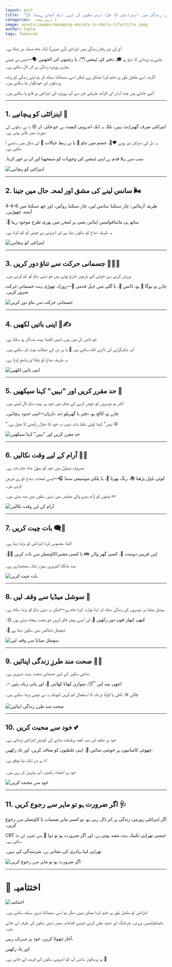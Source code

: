 ```yaml
---
layout: post
title:  "🧘‍♀️ روزمرہ زندگی میں اینزائٹی کا حل: ذہنی سکون کے لیے ایک آسان رہنما 🌟"
categories:  ذہنی صحت ]
image: assets/images/managing-anxiety-in-daily-life/title.jpeg
author: layla
tags: featured
---
```


آج کی تیز رفتار زندگی میں اینزائٹی (بے چینی) ایک عام مسئلہ بن چکا ہے۔

چاہے وہ پڑھائی کا دباؤ ہو 🎓، دفتر کی ٹینشن 🗂️، یا رشتوں کی الجھنیں 🗣️—ذہنی بے چینی ہماری روزمرہ زندگی پر اثر ڈال سکتی ہے۔

اگرچہ اسے مکمل طور پر ختم کرنا مشکل ہے، لیکن اسے سنبھالنا سیکھ کر ہم اپنی زندگی کو زیادہ پرسکون اور خوشگوار بنا سکتے ہیں۔

آئیے جانتے ہیں چند آسان اور کارآمد طریقے جن سے آپ روزمرہ کی اینزائٹی پر قابو پا سکتے ہیں۔

---

## 1. اینزائٹی کو پہچانیے 🤔

اینزائٹی صرف گھبراہٹ نہیں، بلکہ یہ ایک اندرونی کیفیت ہے جو فکر، ڈر 😟 یا بے سکونی کی صورت میں ظاہر ہوتی ہے۔

یہ دل کی دھڑکن تیز ہونے ❤️‍🔥، جسم میں تناؤ 💪 یا بے ربط خیالات 🤯 کی شکل میں سامنے آ سکتی ہے۔

سب سے پہلا قدم ہے اپنی ٹینشن کی وجوہات کو سمجھنا اور ان پر غور کرنا۔

![اینزائٹی کو پہچانیے](/assets/images/managing-anxiety-in-daily-life/1-understanding-anxiety.jpeg)

---

## 2. سانس لینے کی مشق اور لمحہ حال میں جینا 🌬️

4-4-6 طریقہ آزمائیں: چار سیکنڈ سانس لیں، چار سیکنڈ روکیں، اور چھ سیکنڈ میں آہستہ چھوڑیں۔

ساتھ ہی ماینڈفولنیس اپنائیں یعنی ہر لمحے میں پوری طرح موجود رہنا 🪷۔

یہ طریقہ دماغ کو سکون دیتا ہے اور اندرونی بے چینی کو کم کرتا ہے۔


![اینزائٹی کو پہچانیے](/assets/images/managing-anxiety-in-daily-life/2-breathe-and-be-present.jpeg)


---

## 3. جسمانی حرکت سے تناؤ دور کریں 🏃‍♀️💃

ورزش کرنے سے خوشی کے ہارمون خارج ہوتے ہیں جو ذہنی دباؤ کو کم کرتے ہیں۔

چاہے وہ یوگا 🧘 ہو، ڈانس 💃، یا گلی میں چہل قدمی 🌳—روزانہ تھوڑی بہت جسمانی حرکت ضرور کریں۔

![جسمانی حرکت سے تناؤ دور کریں ](/assets/images/managing-anxiety-in-daily-life/3-move-your-body.jpeg)

---

## 4. اپنی باتیں لکھیں 📓✍️

جو باتیں دل میں ہوں، انہیں لکھنا بہت مددگار ہو سکتا ہے۔

آپ شکرگزاری کی ڈائری لکھ سکتے ہیں 🙏 یا ہر دن کے خیالات نوٹ کر سکتے ہیں۔

یہ طریقہ دماغ کو ہلکا اور واضح کرتا ہے۔

![اپنی باتیں لکھیں](/assets/images/managing-anxiety-in-daily-life/4-journaling-thoughts.jpeg)

---

## 5. حد مقرر کریں اور "نہیں" کہنا سیکھیں 🚧

اکثر ہم دوسروں کو خوش کرنے کے چکر میں خود پر بہت دباؤ ڈال لیتے ہیں۔

چاہے وہ کالج ہو، دفتر یا گھریلو ذمہ داریاں—اپنی حدود پہچانیں۔

"نہیں" کہنا کوئی غلط بات نہیں، یہ خود کا خیال رکھنے کا عمل ہے۔ ☮️

![حد مقرر کریں اور "نہیں" کہنا سیکھیں](/assets/images/managing-anxiety-in-daily-life/5-setting-boundaries.jpeg)

---

## 6. آرام کے لیے وقت نکالیں 🛀🎨

مصروف شیڈول میں خود کو بھول جانا عام بات ہے۔

کوئی ناول پڑھنا 📚، رنگ بھرنا 🎨، یا ہلکی موسیقی سننا 🎧—ایسے لمحات دماغ کو ری فریش کرتے ہیں۔

پٹھوں کو آرام دینے والی مشقیں بھی ذہنی سکون میں مدد دیتی ہیں۔ 💤

![آرام کے لیے وقت نکالیں](/assets/images/managing-anxiety-in-daily-life/6-time-for-relaxation.jpeg)

---

## 7. بات چیت کریں 🗨️🤝

اکیلا محسوس کرنا اینزائٹی کو بڑھا دیتا ہے۔

اپنے قریبی دوست 👭، کسی گھر والے 👪 یا کسی مشیر/کاؤنسلر سے بات کریں 🧑‍⚕️۔

مدد مانگنا کمزوری نہیں، بلکہ سمجھداری ہے۔

![ بات چیت کریں ](/assets/images/managing-anxiety-in-daily-life/7-social-support.jpeg)

---

## 8. سوشل میڈیا سے وقفہ لیں 📵

سوشل میڈیا پر دوسروں کی زندگی دیکھ کر اپنا موازنہ کرنا عام ہے—لیکن یہ ذہنی دباؤ کو بڑھا سکتا ہے۔

کبھی کبھار فون دور رکھیں 🛑، اور ایسے پیجز فالو کریں جو مثبت پیغام دیتے ہوں 🌞۔

ڈیجیٹل ڈیٹاکس بھی سکون دیتا ہے 🔋۔

![سوشل میڈیا سے وقفہ لیں](/assets/images/managing-anxiety-in-daily-life/8-cut-back-on-social-media.jpeg)

---

## 9. صحت مند طرزِ زندگی اپنائیں 🍎💧

دماغی سکون کے لیے جسمانی صحت بہت ضروری ہے۔

اچھی نیند لیں 😴، متوازن کھانا کھائیں 🥗، اور پانی زیادہ پئیں 💦۔

چائے ☕، کافی یا کولڈ ڈرنک کا استعمال کم کریں کیونکہ یہ بے چینی بڑھا سکتے ہیں۔

![ صحت مند طرزِ زندگی اپنائیں ](/assets/images/managing-anxiety-in-daily-life/9-build-healthy-habits.jpeg)

---

## 10. خود سے محبت کریں 💕

خود پر تنقید اور سب کچھ پرفیکٹ بنانے کی کوشش اینزائٹی بڑھاتی ہے۔

چھوٹی کامیابیوں پر خوشی منائیں 🎉، اپنی غلطیوں کو معاف کریں، اور یاد رکھیں:

ہر دن ایک نیا موقع ہے۔ 📈

خود پر اعتماد رکھیں، آپ بہترین کر رہی ہیں۔ 

![خود سے محبت کریں ](/assets/images/managing-anxiety-in-daily-life/10-be-kind-to-yourself.jpeg)

---

## 11. اگر ضرورت ہو تو ماہر سے رجوع کریں 🩺

اگر اینزائٹی روزمرہ زندگی پر اثر ڈال رہی ہو، تو کسی ماہرِ نفسیات یا کاؤنسلر سے رجوع کریں۔

CBT جیسی تھراپی تکنیک بہت مفید ہوتی ہے، اور اگر ضرورت ہو تو دوا 💊 بھی تجویز کی جا سکتی ہے۔

تھراپی لینا بہادری کی نشانی ہے، شرمندگی کی نہیں۔

![اگر ضرورت ہو تو ماہر سے رجوع کریں ](/assets/images/managing-anxiety-in-daily-life/11-seek-professional-help.jpeg)

---

# 🌈 اختتامیہ

![اختتامیہ](/assets/images/managing-anxiety-in-daily-life/conclusion.jpeg)

اینزائٹی کو مکمل طور پر ختم کرنا ممکن نہیں، مگر ہم اسے سنبھالنا ضرور سیکھ سکتے ہیں۔

ماینڈفولنیس، ورزش، جرنلنگ اور حدود مقرر کرنے جیسے اقدامات ہمیں ذہنی سکون کی طرف لے جاتے ہیں۔

آغاز چھوٹا کریں، خود پر مہربان رہیں،

اور یاد رکھیں:

ہر پرسکون سانس آپ کو اندرونی سکون کے قریب لے جاتی ہے۔ 💖
